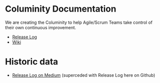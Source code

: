 
# Columinity Documentation

We are creating the Columinity to help Agile/Scrum Teams take control of their own continuous improvement.

- [Release Log](https://github.com/theliberators/scrumteamsurvey.docs/releases)
- [Wiki](https://github.com/theliberators/scrumteamsurvey.docs/wiki)

# Historic data

- [Release Log on Medium](https://medium.com/the-liberators/releaselog-for-zombie-scrum-symptoms-checker-7caf77232476) (superceded with Release Log here on Github)
